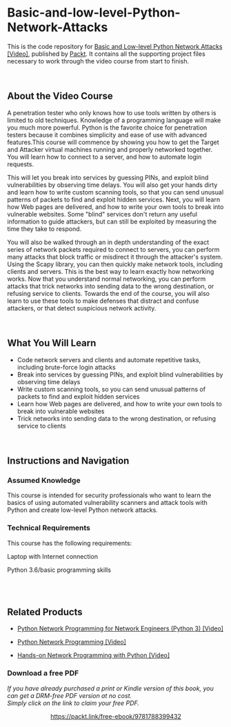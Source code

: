 # Basic-and-low-level-Python-Network-Attacks

This is the code repository for [Basic and Low-level Python Network Attacks [Video]](https://prod.packtpub.com/in/networking-and-servers/basic-and-low-level-python-network-attacks-video), published by [Packt](https://www.packtpub.com/?utm_source=github). It contains all the supporting project files necessary to work through the video course from start to finish.


 


## About the Video Course

A penetration tester who only knows how to use tools written by others is limited to old techniques. Knowledge of a programming language will make you much more powerful. Python is the favorite choice for penetration testers because it combines simplicity and ease of use with advanced features.This course will commence by showing you how to get the Target and Attacker virtual machines running and properly networked together. You will learn how to connect to a server, and how to automate login requests. 

This will let you break into services by guessing PINs, and exploit blind vulnerabilities by observing time delays. You will also get your hands dirty and learn how to write custom scanning tools, so that you can send unusual patterns of packets to find and exploit hidden services. Next, you will learn how Web pages are delivered, and how to write your own tools to break into vulnerable websites. Some "blind" services don't return any useful information to guide attackers, but can still be exploited by measuring the time they take to respond. 

You will also be walked through an in depth understanding of the exact series of network packets required to connect to servers, you can perform many attacks that block traffic or misdirect it through the attacker's system. Using the Scapy library, you can then quickly make network tools, including clients and servers. This is the best way to learn exactly how networking works. Now that you understand normal networking, you can perform attacks that trick networks into sending data to the wrong destination, or refusing service to clients. Towards the end of the course, you will also learn to use these tools to make defenses that distract and confuse attackers, or that detect suspicious network activity.


 


<H2>What You Will Learn</H2>

<DIV class=book-info-will-learn-text>

<UL>

<LI> Code network servers and clients and automate repetitive tasks, including brute-force login attacks

<LI> Break into services by guessing PINs, and exploit blind vulnerabilities by observing time delays

<LI> Write custom scanning tools, so you can send unusual patterns of packets to find and exploit hidden services

<LI> Learn how Web pages are delivered, and how to write your own tools to break into vulnerable websites

<LI> Trick networks into sending data to the wrong destination, or refusing service to clients

</LI></UL></DIV>


 


## Instructions and Navigation

### Assumed Knowledge

This course is intended for security professionals who want to learn the basics of using automated vulnerability scanners and attack tools with Python and create low-level Python network attacks.

### Technical Requirements

This course has the following requirements:<br/>

Laptop with Internet connection <br/>


Python 3.6/basic programming skills <br/> 


 




## Related Products

* [Python Network Programming for Network Engineers (Python 3) [Video]](https://prod.packtpub.com/in/application-development/python-network-programming-network-engineers-python-3-video)



* [Python Network Programming [Video]](https://prod.packtpub.com/in/networking-and-servers/python-network-programming-video)




* [Hands-on Network Programming with Python [Video]](https://prod.packtpub.com/in/networking-and-servers/hands-network-programming-python-video-0)
### Download a free PDF

 <i>If you have already purchased a print or Kindle version of this book, you can get a DRM-free PDF version at no cost.<br>Simply click on the link to claim your free PDF.</i>
<p align="center"> <a href="https://packt.link/free-ebook/9781788399432">https://packt.link/free-ebook/9781788399432 </a> </p>